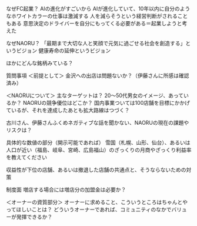 
なぜFC起業？
AIの進化がすごいから
AIが進化していて、10年以内に自分のようなホワイトカラーの仕事は激減する
人を減らそうという経営判断がされることもある
意思決定のドライバーを自分にもってくる必要がある＝起業しようと考えた

なぜNAORU？
「最期まで大切な人と笑顔で元気に過ごせる社会を創造する」というビジョン
健康寿命の延伸というビジョン


ほかにどんな銘柄みている？


質問事項
＜前提として＞
金沢への出店は問題ないか？（伊藤さんに所感は確認済み）

＜NAORUについて＞
主なターゲットは？ 20〜50代男女のイメージ、あっているか？
NAORUの競争優位はどこか？
国内事業ついては100店舗を目標にかかげているが、それを達成したあとも拡大路線はつづく？

古川さん、伊藤さんふくめネガティブな話を聞かない、NAORUの現在の課題やリスクは？　

具体的な数値の部分（開示可能であれば）
雪国（札幌、山形、仙台）、あるいは人口が近い（福島、岐阜、宮崎、広島福山）のざっくりの月商やざっくり利益率を教えてください

収益性が下位の店舗、あるいは撤退した店舗の共通点と、そうならないための対策

制度面
増店する場合には増店分の加盟金は必要か？

＜オーナーの資質部分＞
オーナーに求めること、こういうところはちゃんとやってほしいことは？
どういうオーナーであれば、コミュニティのなかでバリューが発揮できるか？



